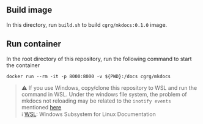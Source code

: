 ## Build image

In this directory, run `build.sh` to build `cgrg/mkdocs:0.1.0` image.

## Run container

In the root directory of this repository, run the following command to start the container

```shell
docker run --rm -it -p 8000:8000 -v ${PWD}:/docs cgrg/mkdocs
```

> :warning: If you use Windows, copy/clone this repository to WSL and run the command in WSL. Under the windows file system, the problem of mkdocs not reloading may be related to the `inotify events` mentioned [here](https://docs.docker.com/docker-for-windows/wsl/#best-practices) \
> :information_source: [WSL](https://docs.microsoft.com/en-us/windows/wsl/): Windows Subsystem for Linux Documentation